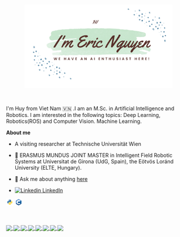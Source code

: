 <p align="center"><a href="https://anuraghazra.github.io"><img width="80%" alt="Hello, I'm Eric Nguyen. We have an AI enthusiast here!" src="./Hello.png" /></a></p>

<br />

I'm Huy from Viet Nam :vietnam: .I am an M.Sc. in Artificial Intelligence and Robotics. I am interested in the following topics: Deep Learning, Robotics(ROS) and Computer Vision. Machine Learning.

**About me**
- A visiting researcher at Technische Universität Wien
  
- 💼 ERASMUS MUNDUS JOINT MASTER in Intelligent Field Robotic Systems at Universitat de Girona (UdG, Spain), the Eötvös Loránd University (ELTE, Hungary).

- 💬 Ask me about anything [here](https://github.com/Eric-nguyen1402/Eric-nguyen1402/issues)
- [![Linkedin](https://i.stack.imgur.com/gVE0j.png) LinkedIn](https://www.linkedin.com/in/hoang-huy-eric-nguyen-6b0653199/)

<code><img height="20" alt="python" src="https://raw.githubusercontent.com/github/explore/80688e429a7d4ef2fca1e82350fe8e3517d3494d/topics/python/python.png"></code>
<code><img height="20" alt="c" src="https://raw.githubusercontent.com/github/explore/80688e429a7d4ef2fca1e82350fe8e3517d3494d/topics/c/c.png"></code>   

<br />
<br />

<a href="https://github.com/Eric-nguyen1402/3D_Lidar_Graph_Slam">
  <!-- Change the `github-readme-stats.anuraghazra1.vercel.app` to `github-readme-stats.vercel.app`  -->
  <img align="center" src="https://github-readme-stats.anuraghazra1.vercel.app/api/pin/?username=Eric-nguyen1402&repo=image_project&theme=radical" />
</a>    

<a href="https://github.com/Eric-nguyen1402/turtlebot3_multi_robot">
  <!-- Change the `github-readme-stats.anuraghazra1.vercel.app` to `github-readme-stats.vercel.app`  -->
  <img align="center" src="https://github-readme-stats.anuraghazra1.vercel.app/api/pin/?username=Eric-nguyen1402&repo=hmi_touch_screen_project&theme=merko" />
</a>

<a href="https://github.com/Eric-nguyen1402/image_project">
  <!-- Change the `github-readme-stats.anuraghazra1.vercel.app` to `github-readme-stats.vercel.app`  -->
  <img align="center" src="https://github-readme-stats.anuraghazra1.vercel.app/api/pin/?username=Eric-nguyen1402&repo=Python_Control_Robotic_Boat&theme=dracula" />
</a>    

<a href="https://github.com/Eric-nguyen1402/Python_Control_Lawnmower">
  <!-- Change the `github-readme-stats.anuraghazra1.vercel.app` to `github-readme-stats.vercel.app`  -->
  <img align="center" src="https://github-readme-stats.anuraghazra1.vercel.app/api/pin/?username=Eric-nguyen1402&repo=Python_Control_Lawnmower&theme=onedark" />
</a>
<a href="https://github.com/Eric-nguyen1402/Raspberry-pi-NeoPixels">
  <!-- Change the `github-readme-stats.anuraghazra1.vercel.app` to `github-readme-stats.vercel.app`  -->
  <img align="center" src="https://github-readme-stats.anuraghazra1.vercel.app/api/pin/?username=Eric-nguyen1402&repo=Raspberry-pi-NeoPixels&theme=gruvbox" />
</a>    

<a href="https://github.com/Eric-nguyen1402/Arduino_Ultrasonic">
  <!-- Change the `github-readme-stats.anuraghazra1.vercel.app` to `github-readme-stats.vercel.app`  -->
  <img align="center" src="https://github-readme-stats.anuraghazra1.vercel.app/api/pin/?username=Eric-nguyen1402&repo=Arduino_Ultrasonic&theme=cobalt" />
</a>

<a href="https://github.com/Eric-nguyen1402/Arduino_BNO055">
  <!-- Change the `github-readme-stats.anuraghazra1.vercel.app` to `github-readme-stats.vercel.app`  -->
  <img align="center" src="https://github-readme-stats.anuraghazra1.vercel.app/api/pin/?username=Eric-nguyen1402&repo=Arduino_BNO055&theme=synthwave" />
</a>

<a href="https://github.com/Eric-nguyen1402/W5500-dspic30f4011">
  <!-- Change the `github-readme-stats.anuraghazra1.vercel.app` to `github-readme-stats.vercel.app`  -->
  <img align="center" src="https://github-readme-stats.anuraghazra1.vercel.app/api/pin/?username=Eric-nguyen1402&repo=W5500-dspic30f4011&theme=highcontrast" />
</a>


